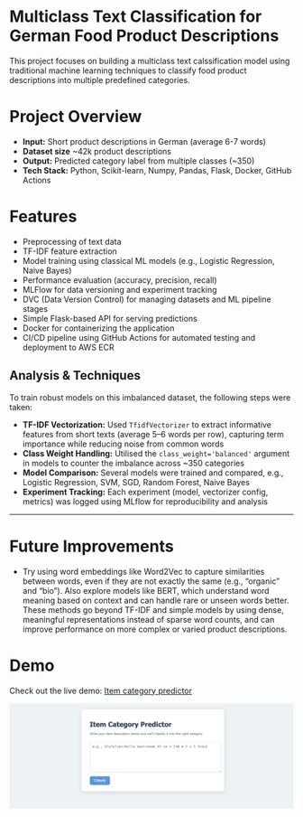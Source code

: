 # Multiclass Text Classification for German Food Product Descriptions

This project focuses on building a multiclass text calssification model using traditional machine learning techniques to classify food product descriptions into multiple predefined categories. 

# Project Overview

- **Input:** Short product descriptions in German (average 6-7 words)
- **Dataset size** ~42k product descriptions
- **Output:** Predicted category label from multiple classes (~350)
- **Tech Stack:** Python, Scikit-learn, Numpy, Pandas, Flask, Docker, GitHub Actions


# Features

- Preprocessing of text data
- TF-IDF feature extraction
- Model training using classical ML models (e.g., Logistic Regression, Naive Bayes)
- Performance evaluation (accuracy, precision, recall)
- MLFlow for data versioning and experiment tracking
- DVC (Data Version Control) for managing datasets and ML pipeline stages
- Simple Flask-based API for serving predictions
- Docker for containerizing the application
- CI/CD pipeline using GitHub Actions for automated testing and deployment to AWS ECR


## Analysis & Techniques

To train robust models on this imbalanced dataset, the following steps were taken:

- **TF-IDF Vectorization:** Used `TfidfVectorizer` to extract informative features from short texts (average 5–6 words per row), capturing term importance while reducing noise from common words
- **Class Weight Handling:** Utilised  the `class_weight='balanced'` argument in models to counter the imbalance across ~350 categories
- **Model Comparison:** Several models were trained and compared, e.g., Logistic Regression, SVM, SGD, Random Forest, Naive Bayes
- **Experiment Tracking:** Each experiment (model, vectorizer config, metrics) was logged using MLflow for reproducibility and analysis

---

# Future Improvements
- Try using word embeddings like Word2Vec to capture similarities between words, even if they are not exactly the same (e.g., “organic” and “bio”). Also explore models like BERT, which understand word meaning based on context and can handle rare or unseen words better. These methods go beyond TF-IDF and simple models by using dense, meaningful representations instead of sparse word counts, and can improve performance on more complex or varied product descriptions.

# Demo

Check out the live demo: [Item category predictor](https://multiclass-text-classification.onrender.com/)

![Flask App Screenshot](./images/flask_app.png) 
